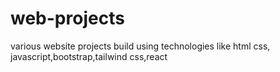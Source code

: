 # web-projects
various website projects build using technologies like html css, javascript,bootstrap,tailwind css,react
